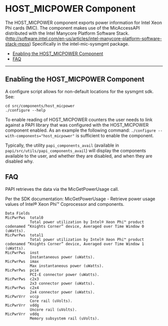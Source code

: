 # HOST\_MICPOWER Component

The HOST\_MICPOWER component exports power information for Intel Xeon Phi cards (MIC).
The component makes use of the MicAccessAPI distributed with the Intel Manycore Platform Software Stack.
(http://software.intel.com/en-us/articles/intel-manycore-platform-software-stack-mpss)
Specifically in the intel-mic-sysmgmt package.

* [Enabling the HOST\_MICPOWER Component](#enabling-the-host_micpower-component)
* [FAQ](#faq)

***
## Enabling the HOST\_MICPOWER Component

A configure script allows for non-default locations for the sysmgmt sdk.
See:

    cd src/components/host_micpower
    ./configure --help

To enable reading of HOST\_MICPOWER counters the user needs to link against a
PAPI library that was configured with the HOST\_MICPOWER component enabled.  As an
example the following command: `./configure --with-components="host_micpower"` is
sufficient to enable the component.

Typically, the utility `papi_components_avail` (available in
`papi/src/utils/papi_components_avail`) will display the components available
to the user, and whether they are disabled, and when they are disabled why.

## FAQ

PAPI retrieves the data via the MicGetPowerUsage call.

Per the SDK documentation:
MicGetPowerUsage - Retrieve power usage values of Intel® Xeon Phi™ Coprocessor and components.

    Data Fields
    MicPwrPws  total0
               Total power utilization by Intel® Xeon Phi™ product codenamed “Knights Corner” device, Averaged over Time Window 0 (uWatts).
    MicPwrPws  total1
               Total power utilization by Intel® Xeon Phi™ product codenamed “Knights Corner” device, Averaged over Time Window 1 (uWatts).
    MicPwrPws  inst
               Instantaneous power (uWatts).
    MicPwrPws  imax
               Max instantaneous power (uWatts).
    MicPwrPws  pcie
               PCI-E connector power (uWatts).
    MicPwrPws  c2x3
               2x3 connector power (uWatts).
    MicPwrPws  c2x4
               2x4 connector power (uWatts).
    MicPwrVrr  vccp
               Core rail (uVolts).
    MicPwrVrr  vddg
               Uncore rail (uVolts).
    MicPwrVrr  vddq
               Memory subsystem rail (uVolts).
